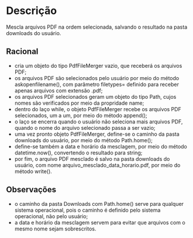 # Descrição
 Mescla arquivos PDF na ordem selecionada, salvando o resultado na pasta downloads do usuário.

## Racional
- cria um objeto do tipo PdfFileMerger vazio, que receberá os arquivos PDF;
- os arquivos PDF são selecionados pelo usuário por meio do método askopenfilename(), com parâmetro filetypes= definido para receber apenas arquivos com extensão .pdf;
- os arquivos PDF selecionados geram um objeto do tipo Path, cujos nomes são verificados por meio da propridade name;
- dentro do laço while, o objeto PdfFileMerger recebe os arquivos PDF selecionados, um a um, por meio do método append();
- o laço se encerra quando o usuário não seleciona mais arquivos PDF, quando o nome do arquivo selecionado passa a ser vazio;
- uma vez pronto objeto PdfFileMerger, define-se o caminho da pasta downloads do usuário, por meio do método Path.home();
- define-se também a data e horário da mesclagem, por meio do método datetime.now(), convertendo o resultado para string;
- por fim, o arquivo PDF mesclado é salvo na pasta downloads do usuário, com nome arquivo_mesclado_data_horario.pdf, por meio do método write().

## Observações
- o caminho da pasta Downloads com Path.home() serve para qualquer sistema operacional, pois o caminho é definido pelo sistema operacional, não pelo usuário;
- a data e horário da mesclagem servem para evitar que arquivos com o mesmo nome sejam sobrescritos.
